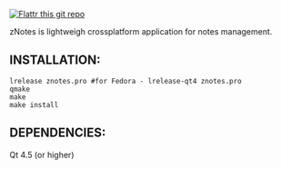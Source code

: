 [![Flattr this git repo](http://api.flattr.com/button/flattr-badge-large.png)](https://flattr.com/submit/auto?user_id=proton&url=https://github.com/proton/zNotes/&title=zNotes&language=&tags=github&category=software)

zNotes is lightweigh crossplatform application for notes management.

## INSTALLATION:

    lrelease znotes.pro #for Fedora - lrelease-qt4 znotes.pro
    qmake
    make
    make install

## DEPENDENCIES:

Qt 4.5 (or higher)

